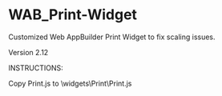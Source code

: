 # WAB_Print-Widget
Customized Web AppBuilder Print Widget to fix scaling issues.

Version 2.12

INSTRUCTIONS:

Copy Print.js to \widgets\Print\Print.js
